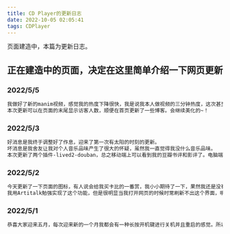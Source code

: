 ```yaml
---
title: CD Player的更新日志
date: 2022-10-05 02:05:41
tags: CDPlayer
---
```

页面建造中，本篇为更新日志。

## 正在建造中的页面，决定在这里简单介绍一下网页更新

### 2022/5/5

``` bash
我做好了新的manim视频，感觉我的热度下降很快，我是说我本人做视频的三分钟热度，这次甚至都懒得分享到朋友圈了。
本次更新可以在页面的末尾显示访客人数，顺便在首页更新了一些博客。会继续美化的~！
```
<!--more-->

### 2022/5/3

``` bash
好消息是我终于调整好了作息，迎来了第一次有太阳的时刻的更新。
坏消息是我舍友让我对个人音乐品味产生了很大的怀疑，虽然我一直觉得我没什么音乐品味。
本次更新了两个插件-lived2-douban，总之移动端上可以看到我的豆瓣书评和影评了。电脑端可以在右下角发现一只我新放上去的黑色小猫咪~
```

### 2022/5/2

``` bash
今天更新了一下页面的图标，有人说会给我买卡比的一番赏，我小小期待了一下，果然我还是没有超过会喜欢手办的年龄。B站视频的播放量破2k了，我很开心，以前超过50k我都没有这么开心过。和女友出去玩的时候会被拍很多照片，照片在某种程度上可以美化记忆，我需要警惕。等下决定把说说界面弄成动态的，顺便把manim的毕达哥斯拉系列视频做个开头，很难想象明天晚上七点我还要上课，现在备课时间越来越压缩了。
我用Artitalk勉强实现了这个功能，但是很明显当我打开网页的时候时常刷新不出这个界面，明天会尝试别的解决方案，现在我满脑子都是manim！
```

### 2022/5/1

``` bash
恭喜大家迎来五月，每次迎来新的一个月我都会有一种长按开机键进行关机并且重启的感觉。所以我急忙在重启的第一时间更新了这个网页，将会用来存放一些我的学习笔记，或者date日记以及个人照片，总之这个网页有可能会更新我的一切，主要还是学习日记为主，因为我会想要把这个网页放到我的简历上，对外我还是不希望树立一个不学无术的人设的。
```
